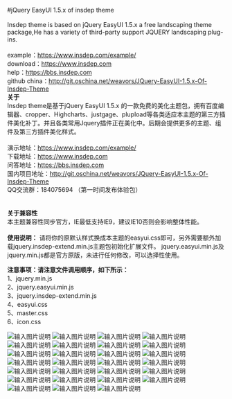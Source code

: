 #jQuery EasyUI 1.5.x of insdep theme<br> 
<br> 
Insdep theme is based on jQuery EasyUI 1.5.x a free landscaping theme package,He has a variety of third-party support JQUERY landscaping plug-ins.<br> 
<br> 
example：https://www.insdep.com/example/<br> 
download：https://www.insdep.com<br> 
help：https://bbs.insdep.com<br> 
github china：http://git.oschina.net/weavors/JQuery-EasyUI-1.5.x-Of-Insdep-Theme
<br> 
**关于** <br> 
Insdep theme是基于jQuery EasyUI 1.5.x 的一款免费的美化主题包，拥有百度编辑器、cropper、Highcharts、justgage、plupload等各类适应本主题的第三方插件美化补丁。并且各类常用Jquery插件正在美化中。后期会提供更多的主题、组件及第三方插件美化样式。<br> 
<br> 
演示地址：https://www.insdep.com/example/<br> 
下载地址：https://www.insdep.com<br> 
问答地址：https://bbs.insdep.com<br> 
国内项目地址：http://git.oschina.net/weavors/JQuery-EasyUI-1.5.x-Of-Insdep-Theme
<br> 
QQ交流群：184075694 （第一时间发布体验包）<br> 
<br> 
<br> 
**关于兼容性** <br> 
本主题兼容性同步官方，IE最低支持IE9，建议IE10否则会影响整体性能。 <br> 
<br> 
**使用说明：** 
请将你的原默认样式换成本主题的easyui.css即可，另外需要额外加载jquery.insdep-extend.min.js主题包初始化扩展文件。 jquery.easyui.min.js及jquery.min.js都是官方原版，未进行任何修改，可以选择性使用。<br> 

 **注意事项：请注意文件调用顺序，如下所示：** <br> 
1、jquery.min.js<br> 
2、jquery.easyui.min.js<br> 
3、jquery.insdep-extend.min.js<br> 
4、easyui.css<br> 
5、master.css<br> 
6、icon.css<br> 


![输入图片说明](https://www.insdep.com/example/demo/1.png "在这里输入图片标题")
![输入图片说明](https://www.insdep.com/example/demo/2.png "在这里输入图片标题")
![输入图片说明](https://www.insdep.com/example/demo/3.png "在这里输入图片标题")
![输入图片说明](https://www.insdep.com/example/demo/4.png "在这里输入图片标题")
![输入图片说明](https://www.insdep.com/example/demo/5.png "在这里输入图片标题")
![输入图片说明](https://www.insdep.com/example/demo/6.png "在这里输入图片标题")
![输入图片说明](https://www.insdep.com/example/demo/7.png "在这里输入图片标题")
![输入图片说明](https://www.insdep.com/example/demo/8.png "在这里输入图片标题")
![输入图片说明](https://www.insdep.com/example/demo/9.png "在这里输入图片标题")
![输入图片说明](https://www.insdep.com/example/demo/10.png "在这里输入图片标题")
![输入图片说明](https://www.insdep.com/example/demo/11.png "在这里输入图片标题")
![输入图片说明](https://www.insdep.com/example/demo/12.png "在这里输入图片标题")
![输入图片说明](https://www.insdep.com/example/demo/13.png "在这里输入图片标题")
![输入图片说明](https://www.insdep.com/example/demo/14.png "在这里输入图片标题")
![输入图片说明](https://www.insdep.com/example/demo/15.png "在这里输入图片标题")
![输入图片说明](https://www.insdep.com/example/demo/16.png "在这里输入图片标题")
![输入图片说明](https://www.insdep.com/example/demo/17.png "在这里输入图片标题")
![输入图片说明](https://www.insdep.com/example/demo/18.png "在这里输入图片标题")
![输入图片说明](https://www.insdep.com/example/demo/19.png "在这里输入图片标题")
![输入图片说明](https://www.insdep.com/example/demo/20.png "在这里输入图片标题")
![输入图片说明](https://www.insdep.com/example/demo/21.png "在这里输入图片标题")
![输入图片说明](https://www.insdep.com/example/demo/22.png "在这里输入图片标题")
![输入图片说明](https://www.insdep.com/example/demo/23.png "在这里输入图片标题")
![输入图片说明](https://www.insdep.com/example/demo/24.png "在这里输入图片标题")
![输入图片说明](https://www.insdep.com/example/demo/25.png "在这里输入图片标题")
![输入图片说明](https://www.insdep.com/example/demo/26.png "在这里输入图片标题")
![输入图片说明](https://www.insdep.com/example/demo/27.png "在这里输入图片标题")
